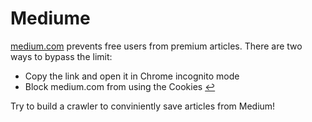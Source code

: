 # Mediume

[medium.com](medium.com) prevents free users from premium articles. There are two ways to bypass the limit:

+ Copy the link and open it in Chrome incognito mode
+ Block medium.com from using the Cookies [↩︎](https://www.quora.com/How-do-I-read-Medium-articles-for-free)

Try to build a crawler to conviniently save articles from Medium!
